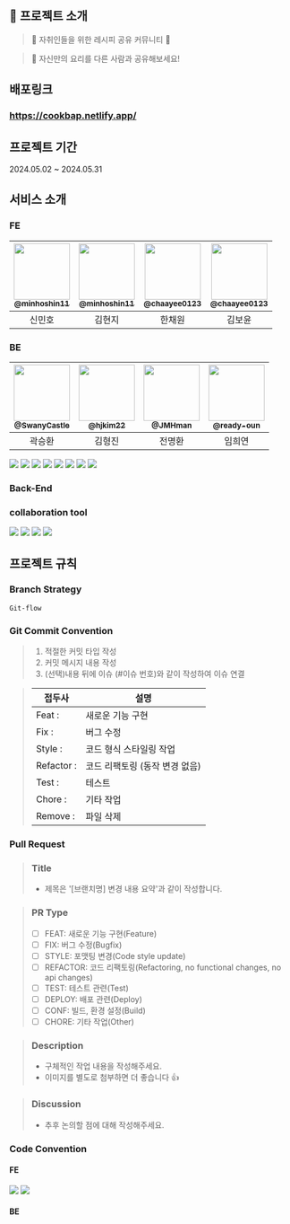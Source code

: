 ## 📖 프로젝트 소개

> 🥘 자취인들을 위한 레시피 공유 커뮤니티 🥘

> 📌 자신만의 요리를 다른 사람과 공유해보세요!

## 배포링크

### https://cookbap.netlify.app/

## 프로젝트 기간

2024.05.02 ~ 2024.05.31

## 서비스 소개

### FE

| <a href=https://github.com/minhoshin11><img src="https://avatars.githubusercontent.com/u/147421540?v=4" width=100px/><br/><sub><b>@minhoshin11</b></sub></a><br/> | <a href=https://github.com/hyeonji1125><img src="https://avatars.githubusercontent.com/u/123872085?v=4" width=100px/><br/><sub><b>@minhoshin11</b></sub></a><br/> | <a href=https://github.com/chaayee0123><img src="https://avatars.githubusercontent.com/u/153696199?v=4" width=100px/><br/><sub><b>@chaayee0123</b></sub></a><br/> | <a href=https://github.com/kshenk00><img src="https://avatars.githubusercontent.com/u/153699948?v=4" width=100px/><br/><sub><b>@chaayee0123</b></sub></a><br/> |
| :---------------------------------------------------------------------------------------------------------------------------------------------------------------: | :---------------------------------------------------------------------------------------------------------------------------------------------------------------: | :---------------------------------------------------------------------------------------------------------------------------------------------------------------: | :------------------------------------------------------------------------------------------------------------------------------------------------------------: |
|                                                                              신민호                                                                               |                                                                              김현지                                                                               |                                                                              한채원                                                                               |                                                                             김보윤                                                                             |

### BE

| <a href=https://github.com/SwanyCastle><img src="https://avatars.githubusercontent.com/u/49240318?v=4" width=100px/><br/><sub><b>@SwanyCastle</b></sub></a><br/> | <a href=https://github.com/hjkim22><img src="https://avatars.githubusercontent.com/u/153933332?v=4" width=100px/><br/><sub><b>@hjkim22</b></sub></a><br/> | <a href=https://github.com/JMHman><img src="https://avatars.githubusercontent.com/u/153697827?v=4" width=100px/><br/><sub><b>@JMHman</b></sub></a><br/> |  <a href=https://github.com/ready-oun><img src="https://avatars.githubusercontent.com/u/148455749?v=4" width=100px/><br/><sub><b>@ready-oun</b></sub></a><br/>   |
| :--------------------------------------------------------------------------------------------------------------------------------------------------------------: | :-------------------------------------------------------------------------------------------------------------------------------------------------------: | :-----------------------------------------------------------------------------------------------------------------------------------------------------: | :-----------------------------------------------------------------------------------------------------------------------------------------------------: |
|                                                                              곽승환                                                                              |                                                                          김형진                                                                           |                                                                         전명환                                                                          |                                                                               임희연                                                                                |

<img src="https://img.shields.io/badge/typescript-3178C6?style=for-the-badge&logo=typescript&logoColor=black"/>
<img src="https://img.shields.io/badge/React-61DAFB?style=for-the-badge&logo=react&logoColor=black"/>
<img src="https://img.shields.io/badge/ReactQuery-FF4154?style=for-the-badge&logo=reactquery&logoColor=white"/>
<img src="https://img.shields.io/badge/reacthookform-EC5990?style=for-the-badge&logo=reacthookform&logoColor=black"/>
<img src="https://img.shields.io/badge/axios-5A29E4?style=for-the-badge&logo=axios&logoColor=black"/>
<img src="https://img.shields.io/badge/socketdotio-010101?style=for-the-badge&logo=socketdotio&logoColor=white"/>
<img src="https://img.shields.io/badge/styledcomponents-DB7093?style=for-the-badge&logo=styledcomponents&logoColor=black"/>
<img src="https://img.shields.io/badge/cssmodules-blue?style=for-the-badge&logo=cssmodules&logoColor=white"/>

### Back-End

### collaboration tool

<img src="https://img.shields.io/badge/git-F24E1E?style=for-the-badge&logo=Git&logoColor=white"/>
<img src="https://img.shields.io/badge/github-181717?style=for-the-badge&logo=github&logoColor=white"/>
<img src="https://img.shields.io/badge/discord-5865F2?style=for-the-badge&logo=discord&logoColor=white"/>
<img src="https://img.shields.io/badge/figma-F24E1E?style=for-the-badge&logo=figma&logoColor=white"/>

## 프로젝트 규칙

### Branch Strategy

    Git-flow

<!--
> - main / dev 브랜치 기본 생성
> - main과 dev로 직접 push 제한
> - PR 전 최소 1인 이상 승인 필수
-->

### Git Commit Convention

> 1. 적절한 커밋 타입 작성
> 2. 커밋 메시지 내용 작성
> 3. (선택)내용 뒤에 이슈 (#이슈 번호)와 같이 작성하여 이슈 연결

> | 접두사     | 설명                           |
> | ---------- | ------------------------------ |
> | Feat :     | 새로운 기능 구현               |
> | Fix :      | 버그 수정                      |
> | Style :    | 코드 형식 스타일링 작업        |
> | Refactor : | 코드 리팩토링 (동작 변경 없음) |
> | Test :     | 테스트                         |
> | Chore :    | 기타 작업                      |
> | Remove :   | 파일 삭제                      |

### Pull Request

> ### Title
>
> - 제목은 '[브랜치명] 변경 내용 요약'과 같이 작성합니다.

> ### PR Type
>
> - [ ] FEAT: 새로운 기능 구현(Feature)
> - [ ] FIX: 버그 수정(Bugfix)
> - [ ] STYLE: 포맷팅 변경(Code style update)
> - [ ] REFACTOR: 코드 리팩토링(Refactoring, no functional changes, no api changes)
> - [ ] TEST: 테스트 관련(Test)
> - [ ] DEPLOY: 배포 관련(Deploy)
> - [ ] CONF: 빌드, 환경 설정(Build)
> - [ ] CHORE: 기타 작업(Other)

> ### Description
>
> - 구체적인 작업 내용을 작성해주세요.
> - 이미지를 별도로 첨부하면 더 좋습니다 👍

> ### Discussion
>
> - 추후 논의할 점에 대해 작성해주세요.

### Code Convention

#### FE

<img src="https://img.shields.io/badge/eslint-4B32C3?style=for-the-badge&logo=eslint&logoColor=white"/>
<img src="https://img.shields.io/badge/Prettier
-F7B93E?style=for-the-badge&logo=prettier
&logoColor=white"/>

#### BE
